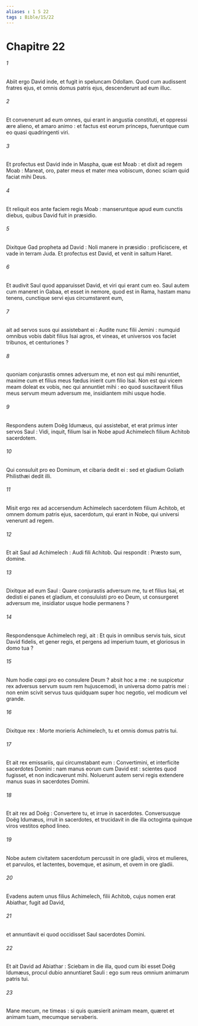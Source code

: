 ```yaml
---
aliases : 1 S 22
tags : Bible/1S/22
---
```


# Chapitre 22

###### 1
Abiit ergo David inde, et fugit in speluncam Odollam. Quod cum audissent fratres ejus, et omnis domus patris ejus, descenderunt ad eum illuc.
###### 2
Et convenerunt ad eum omnes, qui erant in angustia constituti, et oppressi ære alieno, et amaro animo : et factus est eorum princeps, fueruntque cum eo quasi quadringenti viri.
###### 3
Et profectus est David inde in Maspha, quæ est Moab : et dixit ad regem Moab : Maneat, oro, pater meus et mater mea vobiscum, donec sciam quid faciat mihi Deus.
###### 4
Et reliquit eos ante faciem regis Moab : manseruntque apud eum cunctis diebus, quibus David fuit in præsidio.
###### 5
Dixitque Gad propheta ad David : Noli manere in præsidio : proficiscere, et vade in terram Juda. Et profectus est David, et venit in saltum Haret.
###### 6
Et audivit Saul quod apparuisset David, et viri qui erant cum eo. Saul autem cum maneret in Gabaa, et esset in nemore, quod est in Rama, hastam manu tenens, cunctique servi ejus circumstarent eum,
###### 7
ait ad servos suos qui assistebant ei : Audite nunc filii Jemini : numquid omnibus vobis dabit filius Isai agros, et vineas, et universos vos faciet tribunos, et centuriones ?
###### 8
quoniam conjurastis omnes adversum me, et non est qui mihi renuntiet, maxime cum et filius meus fœdus inierit cum filio Isai. Non est qui vicem meam doleat ex vobis, nec qui annuntiet mihi : eo quod suscitaverit filius meus servum meum adversum me, insidiantem mihi usque hodie.
###### 9
Respondens autem Doëg Idumæus, qui assistebat, et erat primus inter servos Saul : Vidi, inquit, filium Isai in Nobe apud Achimelech filium Achitob sacerdotem.
###### 10
Qui consuluit pro eo Dominum, et cibaria dedit ei : sed et gladium Goliath Philisthæi dedit illi.
###### 11
Misit ergo rex ad accersendum Achimelech sacerdotem filium Achitob, et omnem domum patris ejus, sacerdotum, qui erant in Nobe, qui universi venerunt ad regem.
###### 12
Et ait Saul ad Achimelech : Audi fili Achitob. Qui respondit : Præsto sum, domine.
###### 13
Dixitque ad eum Saul : Quare conjurastis adversum me, tu et filius Isai, et dedisti ei panes et gladium, et consuluisti pro eo Deum, ut consurgeret adversum me, insidiator usque hodie permanens ?
###### 14
Respondensque Achimelech regi, ait : Et quis in omnibus servis tuis, sicut David fidelis, et gener regis, et pergens ad imperium tuum, et gloriosus in domo tua ?
###### 15
Num hodie cœpi pro eo consulere Deum ? absit hoc a me : ne suspicetur rex adversus servum suum rem hujuscemodi, in universa domo patris mei : non enim scivit servus tuus quidquam super hoc negotio, vel modicum vel grande.
###### 16
Dixitque rex : Morte morieris Achimelech, tu et omnis domus patris tui.
###### 17
Et ait rex emissariis, qui circumstabant eum : Convertimini, et interficite sacerdotes Domini : nam manus eorum cum David est : scientes quod fugisset, et non indicaverunt mihi. Noluerunt autem servi regis extendere manus suas in sacerdotes Domini.
###### 18
Et ait rex ad Doëg : Convertere tu, et irrue in sacerdotes. Conversusque Doëg Idumæus, irruit in sacerdotes, et trucidavit in die illa octoginta quinque viros vestitos ephod lineo.
###### 19
Nobe autem civitatem sacerdotum percussit in ore gladii, viros et mulieres, et parvulos, et lactentes, bovemque, et asinum, et ovem in ore gladii.
###### 20
Evadens autem unus filius Achimelech, filii Achitob, cujus nomen erat Abiathar, fugit ad David,
###### 21
et annuntiavit ei quod occidisset Saul sacerdotes Domini.
###### 22
Et ait David ad Abiathar : Sciebam in die illa, quod cum ibi esset Doëg Idumæus, procul dubio annuntiaret Sauli : ego sum reus omnium animarum patris tui.
###### 23
Mane mecum, ne timeas : si quis quæsierit animam meam, quæret et animam tuam, mecumque servaberis.
